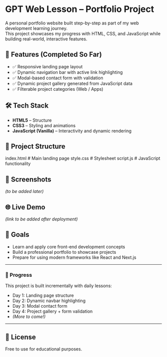 # GPT Web Lesson – Portfolio Project

A personal portfolio website built step-by-step as part of my web development learning journey.  
This project showcases my progress with HTML, CSS, and JavaScript while building real-world, interactive features.

## 🚀 Features (Completed So Far)
- ✅ Responsive landing page layout
- ✅ Dynamic navigation bar with active link highlighting
- ✅ Modal-based contact form with validation
- ✅ Dynamic project gallery generated from JavaScript data
- ✅ Filterable project categories (Web / Apps)

## 🛠️ Tech Stack
- **HTML5** – Structure
- **CSS3** – Styling and animations
- **JavaScript (Vanilla)** – Interactivity and dynamic rendering

## 📂 Project Structure

index.html # Main landing page
style.css # Stylesheet
script.js # JavaScript functionality

## 📸 Screenshots
*(to be added later)*

## 🌐 Live Demo
*(link to be added after deployment)*

## 🎯 Goals
- Learn and apply core front-end development concepts
- Build a professional portfolio to showcase projects
- Prepare for using modern frameworks like React and Next.js

---

### 📌 Progress
This project is built incrementally with daily lessons:
- Day 1: Landing page structure
- Day 2: Dynamic navbar highlighting
- Day 3: Modal contact form
- Day 4: Project gallery + form validation
- *(More to come!)*

---

## 📜 License
Free to use for educational purposes.